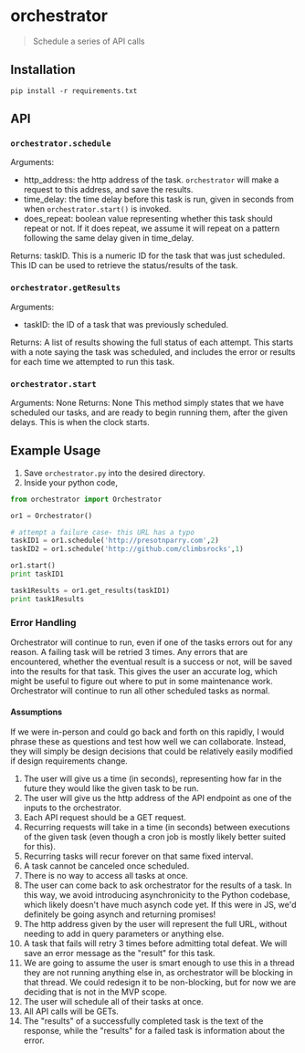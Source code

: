 # orchestrator
> Schedule a series of API calls

## Installation
`pip install -r requirements.txt`

## API

### `orchestrator.schedule`
Arguments:
- http_address: the http address of the task. `orchestrator` will make a request to this address, and save the results.
- time_delay: the time delay before this task is run, given in seconds from when `orchestrator.start()` is invoked.
- does_repeat: boolean value representing whether this task should repeat or not. If it does repeat, we assume it will repeat on a pattern following the same delay given in time_delay.

Returns: 
taskID. This is a numeric ID for the task that was just scheduled. This ID can be used to retrieve the status/results of the task.

### `orchestrator.getResults`
Arguments:
- taskID: the ID of a task that was previously scheduled.

Returns:
A list of results showing the full status of each attempt. This starts with a note saying the task was scheduled, and includes the error or results for each time we attempted to run this task. 

### `orchestrator.start`
Arguments: None
Returns: None
This method simply states that we have scheduled our tasks, and are ready to begin running them, after the given delays. This is when the clock starts. 

## Example Usage
1. Save `orchestrator.py` into the desired directory.
2. Inside your python code, 
```python
from orchestrator import Orchestrator

or1 = Orchestrator()

# attempt a failure case- this URL has a typo
taskID1 = or1.schedule('http://presotnparry.com',2)
taskID2 = or1.schedule('http://github.com/climbsrocks',1)

or1.start()
print taskID1

task1Results = or1.get_results(taskID1)
print task1Results

```


### Error Handling
Orchestrator will continue to run, even if one of the tasks errors out for any reason. A failing task will be retried 3 times. Any errors that are encountered, whether the eventual result is a success or not, will be saved into the results for that task. This gives the user an accurate log, which might be useful to figure out where to put in some maintenance work. Orchestrator will continue to run all other scheduled tasks as normal. 


#### Assumptions

If we were in-person and could go back and forth on this rapidly, I would phrase these as questions and test how well we can collaborate. Instead, they will simply be design decisions that could be relatively easily modified if design requirements change. 

  1. The user will give us a time (in seconds), representing how far in the future they would like the given task to be run. 
  2. The user will give us the http address of the API endpoint as one of the inputs to the orchestrator.
  3. Each API request should be a GET request.
  4. Recurring requests will take in a time (in seconds) between executions of the given task (even though a cron job is mostly likely better suited for this). 
  5. Recurring tasks will recur forever on that same fixed interval.
  6. A task cannot be canceled once scheduled. 
  7. There is no way to access all tasks at once.
  8. The user can come back to ask orchestrator for the results of a task. In this way, we avoid introducing asynchronicity to the Python codebase, which likely doesn't have much asynch code yet. If this were in JS, we'd definitely be going asynch and returning promises! 
  9. The http address given by the user will represent the full URL, without needing to add in query parameters or anything else.
  10. A task that fails will retry 3 times before admitting total defeat. We will save an error message as the "result" for this task.
  11. We are going to assume the user is smart enough to use this in a thread they are not running anything else in, as orchestrator will be blocking in that thread. We could redesign it to be non-blocking, but for now we are deciding that is not in the MVP scope. 
  12. The user will schedule all of their tasks at once.
  13. All API calls will be GETs. 
  14. The "results" of a successfully completed task is the text of the response, while the "results" for a failed task is information about the error. 
 
